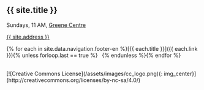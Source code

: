 <hr style="height:10px;visibility:hidden;margin:0"/>

## {{ site.title }}

Sundays, 11 AM, [Greene Centre](/directions.html) <br>

[{{ site.address }}](/directions.html)

{% for each in site.data.navigation.footer-en %}[{{ each.title }}]({{ each.link }}){% unless forloop.last == true %} &ensp;{% endunless %}{% endfor %}

<br>
[![Creative Commons License](/assets/images/cc_logo.png){: img_center}](http://creativecommons.org/licenses/by-nc-sa/4.0/)
